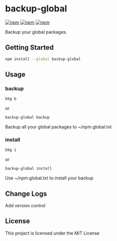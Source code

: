 # backup-global
[![npm](https://img.shields.io/npm/dt/backup-global.svg)]() [![npm](https://img.shields.io/npm/v/backup-global.svg)]() [![npm](https://img.shields.io/npm/l/backup-global.svg)]()

Backup your global packages.

## Getting Started

```bash
npm install --global backup-global
```

## Usage

### backup

```bash
bkg b
```

or

```bash
backup-global backup
```

Backup all your global packages to ~/npm.global.txt

### install

```bash
bkg i
```

or

```bash
backup-global install
```

Use ~/npm.global.txt to install your backup

## Change Logs

Add version control

## License

This project is licensed under the MIT License
